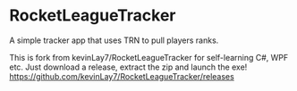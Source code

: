 # RocketLeagueTracker


A simple tracker app that uses TRN to pull players ranks.

This is fork from kevinLay7/RocketLeagueTracker for self-learning C#, WPF etc.
Just download a release, extract the zip and launch the exe!
https://github.com/kevinLay7/RocketLeagueTracker/releases
